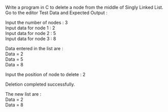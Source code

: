 Write a program in C to delete a node from the middle of Singly Linked List. Go to the editor
Test Data and Expected Output :

Input the number of nodes : 3                                                                                
 Input data for node 1 : 2                                                                                    
 Input data for node 2 : 5                                                                                    
 Input data for node 3 : 8                                                                                    
                                                                                                              
 Data entered in the list are :                                                                               
 Data = 2                                                                                                     
 Data = 5                                                                                                     
 Data = 8                                                                                                     
                                                                                                              
 Input the position of node to delete : 2                                                                     
                                                                                                              
 Deletion completed successfully.                                                                             
                                                                                                              
 The new list are  :                                                                                          
 Data = 2                                                                                                     
 Data = 8  
